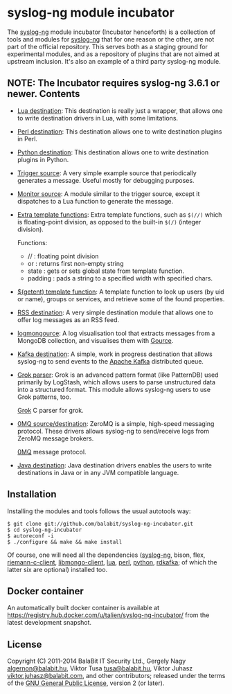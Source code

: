 syslog-ng module incubator
==========================

The [syslog-ng][sng] module incubator (Incubator henceforth) is a
collection of tools and modules for [syslog-ng][sng] that for one
reason or the other, are not part of the official repository. This
serves both as a staging ground for experimental modules, and as a
repository of plugins that are not aimed at upstream inclusion. It's
also an example of a third party syslog-ng module.

 [sng]: https://github.com/balabit/syslog-ng

**NOTE**: The Incubator requires syslog-ng 3.6.1 or newer.
Contents
--------

 * [Lua destination][sng:lua]: This destination is really just a
   wrapper, that allows one to write destination drivers in Lua, with
   some limitations.

   [sng:lua]: https://github.com/balabit/syslog-ng-incubator/tree/master/modules/lua/

 * [Perl destination][sng:perl]: This destination allows one to write
   destination plugins in Perl.

   [sng:perl]: https://github.com/balabit/syslog-ng-incubator/tree/master/modules/perl/

 * [Python destination][sng:python]: This destination allows one to write
   destination plugins in Python.

   [sng:python]: https://github.com/balabit/syslog-ng-incubator/tree/master/modules/python/

 * [Trigger source][sng:trigger]: A very simple example source that
   periodically generates a message. Useful mostly for debugging
   purposes.

   [sng:trigger]: https://github.com/balabit/syslog-ng-incubator/tree/master/modules/trigger-source/

 * [Monitor source][sng:monitor]: A module similar to the trigger
   source, except it dispatches to a Lua function to generate the
   message.

   [sng:monitor]: https://github.com/balabit/syslog-ng-incubator/tree/master/modules/monitor-source/

 * [Extra template functions][sng:bf+]: Extra template functions, such
   as `$(//)` which is floating-point division, as opposed to the
   built-in `$(/)` (integer division).
 
   Functions:
    * // : floating point division
    * or : returns first non-empty string
    * state : gets or sets global state from template function.
    * padding : pads a string to a specified width with specified chars.

   [sng:bf+]: https://github.com/balabit/syslog-ng-incubator/tree/master/modules/basicfuncs-plus/

 * [$(getent) template function][sng:tfgetent]: A template function to
   look up users (by uid or name), groups or services, and retrieve
   some of the found properties.

   [sng:tfgetent]: https://github.com/balabit/syslog-ng-incubator/tree/master/modules/getent/

 * [RSS destination][sng:rss]: A very simple destination module that
   allows one to offer log messages as an RSS feed.

   [sng:rss]: https://github.com/balabit/syslog-ng-incubator/tree/master/modules/rss/

 * [logmongource][sng:mongource]: A log visualisation tool that
   extracts messages from a MongoDB collection, and visualises them
   with [Gource](https://code.google.com/p/gource/).

   [sng:mongource]: https://github.com/balabit/syslog-ng-incubator/tree/master/tools/visualize/

 * [Kafka destination][sng:kafka]: A simple, work in progress
   destination that allows syslog-ng to send events to the
   [Apache Kafka](http://kafka.apache.org/) distributed queue.

   [sng:kafka]: https://github.com/balabit/syslog-ng-incubator/tree/master/modules/kafka/

 * [Grok parser][sng:grok]: Grok is an advanced pattern format (like PatternDB) used primarily by LogStash, 
   which allows users to parse unstructured data into a structured format. This module 
   allows syslog-ng users to use Grok patterns, too.

   [Grok](https://github.com/jordansissel/grok/) C parser for grok.

   [sng:grok]: https://github.com/balabit/syslog-ng-incubator/tree/master/modules/grok/

 * [0MQ source/destination][sng:zmq]: ZeroMQ is a simple, high-speed messaging protocol.
   These drivers allows syslog-ng to send/receive logs from ZeroMQ message brokers.

   [0MQ](http://zeromq.org/) message protocol.

   [sng:zmq]: https://github.com/balabit/syslog-ng-incubator/tree/master/modules/zmq/

 * [Java destination][sng:java]: Java destination drivers enables the users to write destinations
   in Java or in any JVM compatible language.
  
   [sng:java]: https://github.com/balabit/syslog-ng-incubator/tree/master/modules/java/

Installation
------------

Installing the modules and tools follows the usual autotools way:

    $ git clone git://github.com/balabit/syslog-ng-incubator.git
    $ cd syslog-ng-incubator
    $ autoreconf -i
    $ ./configure && make && make install

Of course, one will need all the dependencies ([syslog-ng][sng],
bison, flex, [riemann-c-client][lrc], [libmongo-client][lmc],
[lua][lua], [perl][perl], [python][python], [rdkafka][kafka];
of which the latter six are optional) installed too.

 [lrc]: https://github.com/algernon/riemann-c-client
 [lmc]: https://github.com/algernon/libmongo-client
 [lua]: http://www.lua.org/
 [perl]: http://www.perl.org/
 [python]: http://www.python.org/
 [kafka]: https://github.com/edenhill/librdkafka
 
 
Docker container
----------------

An automatically built docker container is available at https://registry.hub.docker.com/u/talien/syslog-ng-incubator/
from the latest development snapshot.

License
-------

Copyright (C) 2011-2014 BalaBit IT Security Ltd., Gergely Nagy
<algernon@balabit.hu>, Viktor Tusa <tusa@balabit.hu>,
Viktor Juhasz <viktor.juhasz@balabit.com>, and other
contributors; released under the terms of the
[GNU General Public License][gpl], version 2 (or later).

 [gpl]: http://www.gnu.org/licenses/gpl-2.0.html
